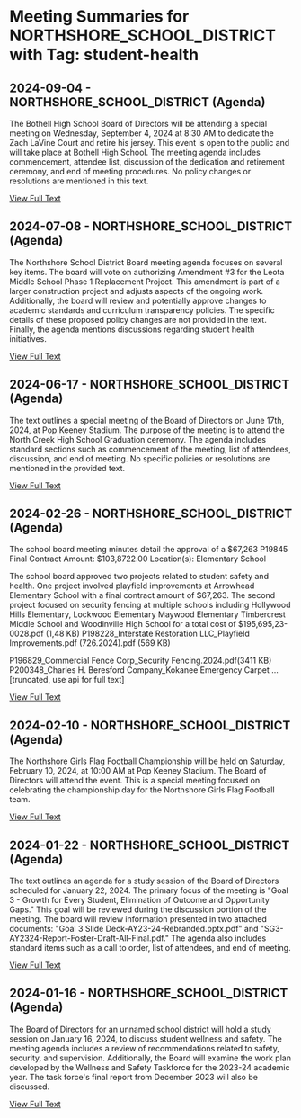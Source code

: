 # Meeting Summaries for NORTHSHORE_SCHOOL_DISTRICT with Tag: student-health

## 2024-09-04 - NORTHSHORE_SCHOOL_DISTRICT (Agenda)

The Bothell High School Board of Directors will be attending a special meeting on Wednesday, September 4, 2024 at 8:30 AM to dedicate the Zach LaVine Court and retire his jersey. This event is open to the public and will take place at Bothell High School.  The meeting agenda includes commencement, attendee list, discussion of the dedication and retirement ceremony, and end of meeting procedures. No policy changes or resolutions are mentioned in this text.

[View Full Text](https://raw.githubusercontent.com/CivicLens/WashingtonStateSchoolBoardExplorer/refs/heads/main/data/countries/usa/states/wa/counties/snohomish/school_boards/northshore_school_district/2024/2024-09-04-agenda.txt)

## 2024-07-08 - NORTHSHORE_SCHOOL_DISTRICT (Agenda)

The Northshore School District Board meeting agenda focuses on several key items.  The board will vote on authorizing Amendment #3 for the Leota Middle School Phase 1 Replacement Project. This amendment is part of a larger construction project and adjusts aspects of the ongoing work. Additionally, the board will review and potentially approve changes to academic standards and curriculum transparency policies. The specific details of these proposed policy changes are not provided in the text. Finally, the agenda mentions discussions regarding student health initiatives.

[View Full Text](https://raw.githubusercontent.com/CivicLens/WashingtonStateSchoolBoardExplorer/refs/heads/main/data/countries/usa/states/wa/counties/snohomish/school_boards/northshore_school_district/2024/2024-07-08-agenda.txt)

## 2024-06-17 - NORTHSHORE_SCHOOL_DISTRICT (Agenda)

The text outlines a special meeting of the Board of Directors on June 17th, 2024, at Pop Keeney Stadium. The purpose of the meeting is to attend the North Creek High School Graduation ceremony.  The agenda includes standard sections such as commencement of the meeting, list of attendees, discussion, and end of meeting. No specific policies or resolutions are mentioned in the provided text.

[View Full Text](https://raw.githubusercontent.com/CivicLens/WashingtonStateSchoolBoardExplorer/refs/heads/main/data/countries/usa/states/wa/counties/snohomish/school_boards/northshore_school_district/2024/2024-06-17-agenda.txt)

## 2024-02-26 - NORTHSHORE_SCHOOL_DISTRICT (Agenda)

The school board meeting minutes detail the approval of a $67,263 P19845
Final Contract Amount: $103,8722.00
Location(s):  Elementary School



The school board approved two projects related to student safety and health. One project involved playfield improvements at Arrowhead Elementary School with a final contract amount of $67,263. The second project focused on security fencing at multiple schools including Hollywood Hills Elementary, Lockwood Elementary Maywood Elementary Timbercrest Middle School and Woodinville High School for a total cost of $195,695,23-0028.pdf (1,48 KB)
P198228_Interstate Restoration LLC_Playfield Improvements.pdf (726.2024).pdf (569 KB)

P196829_Commercial Fence Corp_Security Fencing.2024.pdf(3411 KB)
P200348_Charles H. Beresford Company_Kokanee Emergency Carpet ...[truncated, use api for full text]

[View Full Text](https://raw.githubusercontent.com/CivicLens/WashingtonStateSchoolBoardExplorer/refs/heads/main/data/countries/usa/states/wa/counties/snohomish/school_boards/northshore_school_district/2024/2024-02-26-agenda.txt)

## 2024-02-10 - NORTHSHORE_SCHOOL_DISTRICT (Agenda)

The Northshore Girls Flag Football Championship will be held on Saturday, February 10, 2024, at 10:00 AM at Pop Keeney Stadium.  The Board of Directors will attend the event. This is a special meeting focused on celebrating the championship day for the Northshore Girls Flag Football team.

[View Full Text](https://raw.githubusercontent.com/CivicLens/WashingtonStateSchoolBoardExplorer/refs/heads/main/data/countries/usa/states/wa/counties/snohomish/school_boards/northshore_school_district/2024/2024-02-10-agenda.txt)

## 2024-01-22 - NORTHSHORE_SCHOOL_DISTRICT (Agenda)

The text outlines an agenda for a study session of the Board of Directors scheduled for January 22, 2024.  The primary focus of the meeting is "Goal 3 - Growth for Every Student, Elimination of Outcome and Opportunity Gaps."  This goal will be reviewed during the discussion portion of the meeting. The board will review information presented in two attached documents: "Goal 3 Slide Deck-AY23-24-Rebranded.pptx.pdf" and "SG3-AY2324-Report-Foster-Draft-All-Final.pdf."  The agenda also includes standard items such as a call to order, list of attendees, and end of meeting.

[View Full Text](https://raw.githubusercontent.com/CivicLens/WashingtonStateSchoolBoardExplorer/refs/heads/main/data/countries/usa/states/wa/counties/snohomish/school_boards/northshore_school_district/2024/2024-01-22-agenda.txt)

## 2024-01-16 - NORTHSHORE_SCHOOL_DISTRICT (Agenda)

The Board of Directors for an unnamed school district will hold a study session on January 16, 2024, to discuss student wellness and safety.  The meeting agenda includes a review of recommendations related to safety, security, and supervision. Additionally, the Board will examine the work plan developed by the Wellness and Safety Taskforce for the 2023-24 academic year. The task force's final report from December 2023 will also be discussed.

[View Full Text](https://raw.githubusercontent.com/CivicLens/WashingtonStateSchoolBoardExplorer/refs/heads/main/data/countries/usa/states/wa/counties/snohomish/school_boards/northshore_school_district/2024/2024-01-16-agenda.txt)

